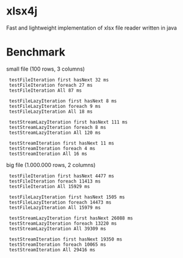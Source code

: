 xlsx4j
======

Fast and lightweight implementation of xlsx file reader written in java

Benchmark
=========

small file (100 rows, 3 columns)
```
 testFileIteration first hasNext 32 ms
 testFileIteration foreach 27 ms
 testFileIteration All 87 ms

 testFileLazyIteration first hasNext 8 ms
 testFileLazyIteration foreach 9 ms
 testFileLazyIteration All 18 ms

 testStreamLazyIteration first hasNext 111 ms
 testStreamLazyIteration foreach 8 ms
 testStreamLazyIteration All 120 ms

 testStreamIteration first hasNext 11 ms
 testStreamIteration foreach 4 ms
 testStreamIteration All 16 ms
```
 
big file (1.000.000 rows, 2 columns)
```
 testFileIteration first hasNext 4477 ms
 testFileIteration foreach 11413 ms
 testFileIteration All 15929 ms

 testFileLazyIteration first hasNext 1505 ms
 testFileLazyIteration foreach 14473 ms
 testFileLazyIteration All 15979 ms

 testStreamLazyIteration first hasNext 26088 ms
 testStreamLazyIteration foreach 13220 ms
 testStreamLazyIteration All 39309 ms

 testStreamIteration first hasNext 19350 ms
 testStreamIteration foreach 10065 ms
 testStreamIteration All 29416 ms
```
